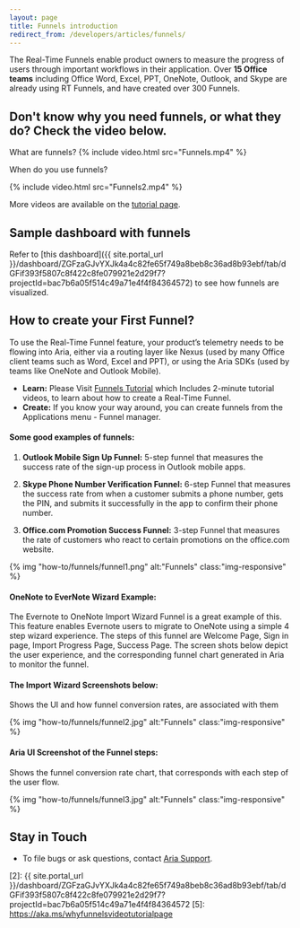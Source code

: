 ```yaml
---
layout: page
title: Funnels introduction
redirect_from: /developers/articles/funnels/
---
```


The Real-Time Funnels enable product owners to measure the progress of users through important workflows in their application.  Over __15 Office teams__ including Office Word, Excel, PPT, OneNote, Outlook, and Skype are already using RT Funnels, and have created over 300 Funnels.

## Don't know why you need funnels, or what they do? Check the video below.

What are funnels?
{% include video.html src="Funnels.mp4" %}

When do you use funnels?

{% include video.html src="Funnels2.mp4" %}

More videos are available on the [tutorial page](../funnels-tutorial).

## Sample dashboard with funnels

Refer to [this dashboard]({{ site.portal_url }}/dashboard/ZGFzaGJvYXJk4a4c82fe65f749a8beb8c36ad8b93ebf/tab/dGFif393f5807c8f422c8fe079921e2d29f7?projectId=bac7b6a05f514c49a71e4f4f84364572) to see how funnels are visualized.

## How to create your First Funnel?

To use the Real-Time Funnel feature, your product’s telemetry needs to be flowing into Aria, either via a routing layer like Nexus (used by many Office client teams such as Word, Excel and PPT), or using the Aria SDKs (used by teams like OneNote and Outlook Mobile).

- __Learn:__ Please Visit [Funnels Tutorial][1] which Includes 2-minute tutorial videos, to learn about how to create a Real-Time Funnel.
- __Create:__ If you know your way around, you can create funnels from the Applications menu - Funnel manager.


#### Some good examples of funnels:

1.	__Outlook Mobile Sign Up Funnel:__
5-step funnel that measures the success rate of the sign-up process in Outlook mobile apps.

2.	__Skype Phone Number Verification Funnel:__
6-step Funnel that measures the success rate from when a customer submits a phone number, gets the PIN, and submits it successfully in the app to confirm their phone number.

3.	__Office.com Promotion Success Funnel:__
3-step Funnel that measures the rate of customers who react to certain promotions on the office.com website.

{% img "how-to/funnels/funnel1.png" alt:"Funnels" class:"img-responsive" %}

#### OneNote to EverNote Wizard Example:

The Evernote to OneNote Import Wizard Funnel is a great example of this. This feature enables Evernote users to migrate to OneNote using a simple 4 step wizard experience. The steps of this funnel are Welcome Page, Sign in page, Import Progress Page, Success Page. The screen shots below depict the user experience, and the corresponding funnel chart generated in Aria to monitor the funnel.

#### The Import Wizard Screenshots below:

Shows the UI and how funnel conversion rates, are associated with them

{% img "how-to/funnels/funnel2.jpg" alt:"Funnels" class:"img-responsive" %}

#### Aria UI Screenshot of the Funnel steps:

Shows the funnel conversion rate chart, that corresponds with each step of the user flow.


{% img "how-to/funnels/funnel3.jpg" alt:"Funnels" class:"img-responsive" %}

## Stay in Touch

- To file bugs or ask questions, contact [Aria Support][0].

[0]: mailto:ariasupport
[1]: ../funnels-tutorial
[2]: {{ site.portal_url }}/dashboard/ZGFzaGJvYXJk4a4c82fe65f749a8beb8c36ad8b93ebf/tab/dGFif393f5807c8f422c8fe079921e2d29f7?projectId=bac7b6a05f514c49a71e4f4f84364572
[5]: https://aka.ms/whyfunnelsvideotutorialpage
